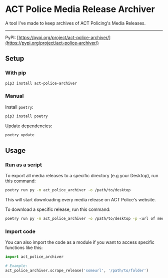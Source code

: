 # ACT Police Media Release Archiver

A tool I've made to keep archives of ACT Policing's Media Releases.

---

PyPI: [https://pypi.org/project/act-police-archiver/](https://pypi.org/project/act-police-archiver/)

## Setup

### With pip

```sh
pip3 install act-police-archiver
```

### Manual

Install `poetry`:

```sh
pip3 install poetry
```

Update dependencies:

```sh
poetry update
```

## Usage

### Run as a script

To export all media releases to a specific directory (e.g your Desktop), run this command:

```sh
poetry run py -m act_police_archiver -o /path/to/desktop
```

This will start downloading every media release on ACT Police's website.

To download a specific release, run this command:

```sh
poetry run py -m act_police_archiver -o /path/to/desktop -p <url of media release>
```

### Import code

You can also import the code as a module if you want to access specific functions like this:

```py
import act_police_archiver

# Example:
act_police_archiver.scrape_release('someurl', '/path/to/folder')
```